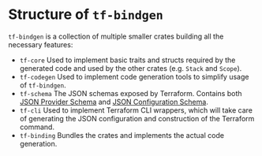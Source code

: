 # Structure of `tf-bindgen`

`tf-bindgen` is a collection of multiple smaller crates building all the necessary features:

- `tf-core` Used to implement basic traits and structs required by the generated code and used by the other crates (e.g. `Stack` and `Scope`).
- `tf-codegen` Used to implement code generation tools to simplify usage of `tf-bindgen`.
- `tf-schema` The JSON schemas exposed by Terraform. Contains both [JSON Provider Schema](https://developer.hashicorp.com/terraform/cli/commands/providers/schema) and [JSON Configuration Schema](https://developer.hashicorp.com/terraform/language/syntax/json).
- `tf-cli` Used to implement Terraform CLI wrappers, which will take care of generating the JSON configuration and construction of the Terraform command.
- `tf-binding` Bundles the crates and implements the actual code generation.
